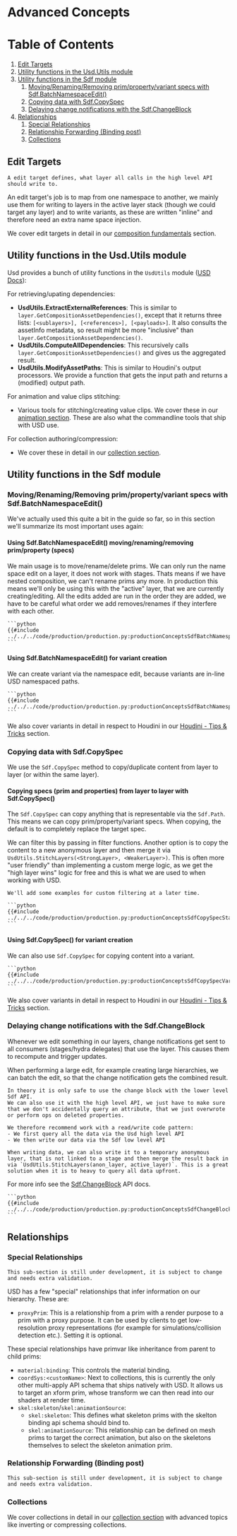# Advanced Concepts

# Table of Contents
1. [Edit Targets](#editTargets)
1. [Utility functions in the Usd.Utils module](#usdUtils)
1. [Utility functions in the Sdf module](#sdf)
    1. [Moving/Renaming/Removing prim/property/variant specs with Sdf.BatchNamespaceEdit()](#sdfBatchNamespaceEdit)
    1. [Copying data with Sdf.CopySpec](#sdfCopySpec)
    1. [Delaying change notifications with the Sdf.ChangeBlock](#sdfChangeBlock)
1. [Relationships](#relationship)
    1. [Special Relationships](#relationshipSpecial)
    1. [Relationship Forwarding (Binding post)](#relationshipForwarding)
    1. [Collections](#relationshipCollection)

## Edit Targets
~~~admonish tip title="Pro Tip | Edit Targets"
A edit target defines, what layer all calls in the high level API should write to.
~~~

An edit target's job is to map from one namespace to another, we mainly use them for writing to layers in the active layer stack (though we could target any layer) and to write variants, as these are written "inline" and therefore need an extra name space injection. 

We cover edit targets in detail in our [composition fundamentals](../core/composition/fundamentals.md#compositionFundamentalsEditTarget) section.

## Utility functions in the Usd.Utils module <a name="utilsUsdUtils"></a>
Usd provides a bunch of utility functions in the `UsdUtils` module ([USD Docs](https://openusd.org/dev/api/flatten_layer_stack_8h.html)):

For retrieving/upating dependencies:
- **UsdUtils.ExtractExternalReferences**: This is similar to `layer.GetCompositionAssetDependencies()`, except that it returns three lists: `[<sublayers>], [<references>], [<payloads>]`. It also consults the assetInfo metadata, so result might be more "inclusive" than `layer.GetCompositionAssetDependencies()`.
- **UsdUtils.ComputeAllDependencies**: This recursively calls `layer.GetCompositionAssetDependencies()` and gives us the aggregated result.
- **UsdUtils.ModifyAssetPaths**: This is similar to Houdini's output processors. We provide a function that gets the input path and returns a (modified) output path.

For animation and value clips stitching:
- Various tools for stitching/creating value clips. We cover these in our [animation section](../core/elements/animation.md#animationValueClips). These are also what the commandline tools that ship with USD use.

For collection authoring/compression:
- We cover these in detail in our [collection section](../core/elements/collection.md#collectionQuery).

## Utility functions in the Sdf module <a name="sdf"></a>

### Moving/Renaming/Removing prim/property/variant specs with Sdf.BatchNamespaceEdit() <a name="sdfBatchNamespaceEdit"></a>
We've actually used this quite a bit in the guide so far, so in this section we'll summarize its most important uses again:

#### Using Sdf.BatchNamespaceEdit() moving/renaming/removing prim/property (specs)
We main usage is to move/rename/delete prims. We can only run the name space edit on a layer, it does not work with stages.
Thats means if we have nested composition, we can't rename prims any more. In production this means we'll only be using this
with the "active" layer, that we are currently creating/editing. All the edits added are run in the order they are added,
we have to be careful what order we add removes/renames if they interfere with each other.

~~~admonish tip title="Sdf.BatchNamespaceEdit | Moving/renaming/removing prim/property specs | Click to expand!" collapsible=true
```python
{{#include ../../../code/production/production.py:productionConceptsSdfBatchNamespaceMoveRenameDelete}}
```
~~~

#### Using Sdf.BatchNamespaceEdit() for variant creation
We can create variant via the namespace edit, because variants are in-line USD namespaced paths.

~~~admonish tip title="Sdf.BatchNamespaceEdit | Moving prim specs into variants | Click to expand!" collapsible=true
```python
{{#include ../../../code/production/production.py:productionConceptsSdfBatchNamespaceEditVariant}}
```
~~~

We also cover variants in detail in respect to Houdini in our [Houdini - Tips & Tricks](../dcc/houdini/faq/overview.md) section.

### Copying data with Sdf.CopySpec <a name="sdfCopySpec"></a>
We use the `Sdf.CopySpec` method to copy/duplicate content from layer to layer (or within the same layer).

#### Copying specs (prim and properties) from layer to layer with Sdf.CopySpec()
The `Sdf.CopySpec` can copy anything that is representable via the `Sdf.Path`. This means we can copy prim/property/variant specs.
When copying, the default is to completely replace the target spec. 

We can filter this by passing in filter functions. Another option is to copy the content to a new anonymous layer and then
merge it via `UsdUtils.StitchLayers(<StrongLayer>, <WeakerLayer>)`. This is often more "user friendly" than implementing
a custom merge logic, as we get the "high layer wins" logic for free and this is what we are used to when working with USD.

~~~admonish question title="Still under construction!"
We'll add some examples for custom filtering at a later time.
~~~

~~~admonish tip title="Sdf.CopySpec | Copying prim/property specs | Click to expand!" collapsible=true
```python
{{#include ../../../code/production/production.py:productionConceptsSdfCopySpecStandard}}
```
~~~

#### Using Sdf.CopySpec() for variant creation
We can also use `Sdf.CopySpec` for copying content into a variant.

~~~admonish tip title="Sdf.CopySpec | Copying prim specs into variants | Click to expand!" collapsible=true
```python
{{#include ../../../code/production/production.py:productionConceptsSdfCopySpecVariant}}
```
~~~

We also cover variants in detail in respect to Houdini in our [Houdini - Tips & Tricks](../dcc/houdini/faq/overview.md) section.

### Delaying change notifications with the Sdf.ChangeBlock <a name="sdfChangeBlock"></a>
Whenever we edit something in our layers, change notifications get sent to all consumers (stages/hydra delegates) that use the layer. This causes them to recompute and trigger updates.

When performing a large edit, for example creating large hierarchies, we can batch the edit, so that the change notification gets the combined result.

~~~admonish danger title="Pro Tip | When/How to use Sdf.ChangeBlocks"
In theory it is only safe to use the change block with the lower level Sdf API.
We can also use it with the high level API, we just have to make sure that we don't accidentally query an attribute, that we just overwrote or perform ops on deleted properties.

We therefore recommend work with a read/write code pattern:
- We first query all the data via the Usd high level API
- We then write our data via the Sdf low level API

When writing data, we can also write it to a temporary anonymous layer, that is not linked to a stage and then merge the result back in via `UsdUtils.StitchLayers(anon_layer, active_layer)`. This is a great solution when it is to heavy to query all data upfront.
~~~

For more info see the [Sdf.ChangeBlock](https://openusd.org/dev/api/class_sdf_change_block.html) API docs.

~~~admonish tip title=""
```python
{{#include ../../../code/production/production.py:productionConceptsSdfChangeBlock}}
```
~~~

## Relationships <a name="relationship"></a>

### Special Relationships <a name="relationshipSpecial"></a>
~~~admonish question title="Still under construction!"
This sub-section is still under development, it is subject to change and needs extra validation.
~~~
USD has a few "special" relationships that infer information on our hierarchy. These are:
- `proxyPrim`: This is a relationship from a prim with a render purpose to a prim with a proxy purpose. It can be used by clients to get low-resolution proxy representations (for example for simulations/collision detection etc.). Setting it is optional.

These special relationships have primvar like inheritance from parent to child prims:
- `material:binding`: This controls the material binding.
- `coordSys:<customName>`: Next to collections, this is currently the only other multi-apply API schema that ships natively with USD. It allows us to target an xform prim, whose transform we can then read into our shaders at render time.
- `skel:skeleton`/`skel:animationSource`:
    - `skel:skeleton`: This defines what skeleton prims with the skelton binding api schema should bind to.
    - `skel:animationSource`: This relationship can be defined on mesh prims to target the correct animation, but also on the skeletons themselves to select the skeleton animation prim.

### Relationship Forwarding (Binding post) <a name="relationshipForwarding"></a>
~~~admonish question title="Still under construction!"
This sub-section is still under development, it is subject to change and needs extra validation.
~~~

### Collections <a name="relationshipCollection"></a>
We cover collections in detail in our [collection section](../core/elements/collection.md#collectionQuery) with advanced topics like inverting or compressing collections.